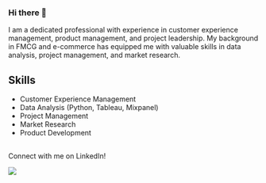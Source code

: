 ### Hi there 👋

I am a dedicated professional with experience in customer experience management, product management, and project leadership. My background in FMCG and e-commerce has equipped me with valuable skills in data analysis, project management, and market research.

## Skills

- Customer Experience Management
- Data Analysis (Python, Tableau, Mixpanel)
- Project Management
- Market Research
- Product Development

## 
Connect with me on LinkedIn! 

[<img src="https://img.shields.io/badge/linkedin-%230077B5.svg?&style=for-the-badge&logo=linkedin&logoColor=white" />](https://www.linkedin.com/in/nisairemkilinc/) 

<!--
**nisarem/nisarem** is a ✨ _special_ ✨ repository because its `README.md` (this file) appears on your GitHub profile.

Here are some ideas to get you started:

- 🔭 I’m currently working on ...
- 🌱 I’m currently learning ...
- 👯 I’m looking to collaborate on ...
- 🤔 I’m looking for help with ...
- 💬 Ask me about ...
- 📫 How to reach me: ...
- 😄 Pronouns: ...
- ⚡ Fun fact: ...
-->
